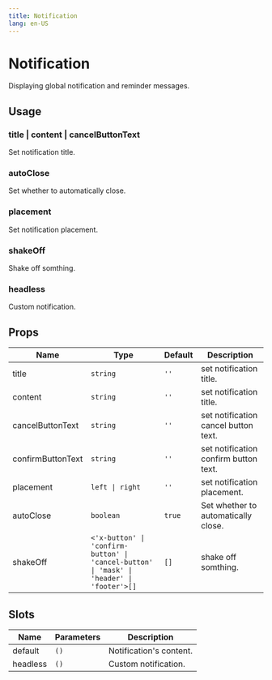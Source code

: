 ```yaml
---
title: Notification
lang: en-US
---
```


# Notification <sup><PlBadge value="New" /></sup>

Displaying global notification and reminder messages.

## Usage

### title | content | cancelButtonText

Set notification title.

<demo src="../../../example/notification/usage.vue"></demo>

### autoClose

Set whether to automatically close.

<demo src="../../../example/notification/auto-close.vue"></demo>

### placement

Set notification placement.

<demo src="../../../example/notification/placement.vue"></demo>

### shakeOff

Shake off somthing.

<demo src="../../../example/notification/shake-off.vue"></demo>

### headless

Custom notification.

<demo src="../../../example/notification/headless.vue"></demo>

## Props

| Name        | Type       | Default     | Description                           |
| ------      | ---------- | ----------- | ------------------------------------- |
| title       | `string`   | `''`        | set notification title.               |
| content     | `string`   | `''`        | set notification title.               |
| cancelButtonText  | `string`   | `''`  | set notification cancel button text.  |
| confirmButtonText | `string`   | `''`  | set notification confirm button text. |
| placement   | `left \| right`  | `''`  | set notification placement. |
| autoClose   | `boolean`  | `true`      | Set whether to automatically close.   |
| shakeOff    | `<'x-button' \| 'confirm-button' \| 'cancel-button' \| 'mask' \| 'header' \| 'footer'>[]` | `[]` | shake off somthing. |

## Slots

| Name     | Parameters | Description      |
| -------  | ---------- | ---------------- |
| default  | `()`       | Notification's content. |
| headless | `()`       | Custom notification.    |
